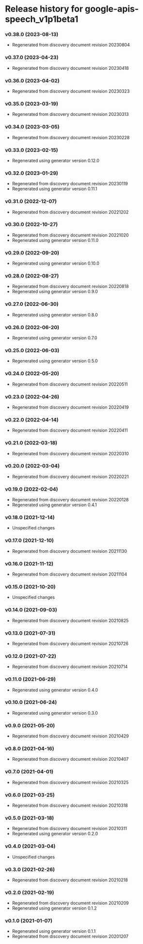 # Release history for google-apis-speech_v1p1beta1

### v0.38.0 (2023-08-13)

* Regenerated from discovery document revision 20230804

### v0.37.0 (2023-04-23)

* Regenerated from discovery document revision 20230418

### v0.36.0 (2023-04-02)

* Regenerated from discovery document revision 20230323

### v0.35.0 (2023-03-19)

* Regenerated from discovery document revision 20230313

### v0.34.0 (2023-03-05)

* Regenerated from discovery document revision 20230228

### v0.33.0 (2023-02-15)

* Regenerated using generator version 0.12.0

### v0.32.0 (2023-01-29)

* Regenerated from discovery document revision 20230119
* Regenerated using generator version 0.11.1

### v0.31.0 (2022-12-07)

* Regenerated from discovery document revision 20221202

### v0.30.0 (2022-10-27)

* Regenerated from discovery document revision 20221020
* Regenerated using generator version 0.11.0

### v0.29.0 (2022-09-20)

* Regenerated using generator version 0.10.0

### v0.28.0 (2022-08-27)

* Regenerated from discovery document revision 20220818
* Regenerated using generator version 0.9.0

### v0.27.0 (2022-06-30)

* Regenerated using generator version 0.8.0

### v0.26.0 (2022-06-20)

* Regenerated using generator version 0.7.0

### v0.25.0 (2022-06-03)

* Regenerated using generator version 0.5.0

### v0.24.0 (2022-05-20)

* Regenerated from discovery document revision 20220511

### v0.23.0 (2022-04-26)

* Regenerated from discovery document revision 20220419

### v0.22.0 (2022-04-14)

* Regenerated from discovery document revision 20220411

### v0.21.0 (2022-03-18)

* Regenerated from discovery document revision 20220310

### v0.20.0 (2022-03-04)

* Regenerated from discovery document revision 20220221

### v0.19.0 (2022-02-04)

* Regenerated from discovery document revision 20220128
* Regenerated using generator version 0.4.1

### v0.18.0 (2021-12-14)

* Unspecified changes

### v0.17.0 (2021-12-10)

* Regenerated from discovery document revision 20211130

### v0.16.0 (2021-11-12)

* Regenerated from discovery document revision 20211104

### v0.15.0 (2021-10-20)

* Unspecified changes

### v0.14.0 (2021-09-03)

* Regenerated from discovery document revision 20210825

### v0.13.0 (2021-07-31)

* Regenerated from discovery document revision 20210726

### v0.12.0 (2021-07-22)

* Regenerated from discovery document revision 20210714

### v0.11.0 (2021-06-29)

* Regenerated using generator version 0.4.0

### v0.10.0 (2021-06-24)

* Regenerated using generator version 0.3.0

### v0.9.0 (2021-05-20)

* Regenerated from discovery document revision 20210429

### v0.8.0 (2021-04-16)

* Regenerated from discovery document revision 20210407

### v0.7.0 (2021-04-01)

* Regenerated from discovery document revision 20210325

### v0.6.0 (2021-03-25)

* Regenerated from discovery document revision 20210318

### v0.5.0 (2021-03-18)

* Regenerated from discovery document revision 20210311
* Regenerated using generator version 0.2.0

### v0.4.0 (2021-03-04)

* Unspecified changes

### v0.3.0 (2021-02-26)

* Regenerated from discovery document revision 20210218

### v0.2.0 (2021-02-19)

* Regenerated from discovery document revision 20210209
* Regenerated using generator version 0.1.2

### v0.1.0 (2021-01-07)

* Regenerated using generator version 0.1.1
* Regenerated from discovery document revision 20201207

